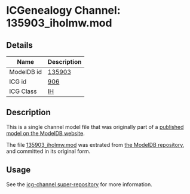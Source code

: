 # ICGenealogy Channel: 135903\_iholmw.mod

## Details

Name | Description
---- | -----------
ModelDB id | [135903](http://senselab.med.yale.edu/ModelDB/ShowModel.cshtml?model=135903)
ICG id | [906](http://icg.neurotheory.ox.ac.uk/channels/4/906)
ICG Class | [IH](http://icg.neurotheory.ox.ac.uk/channels/4)

## Description

This is a single channel model file that was originally part of a [published model on the ModelDB website](http://senselab.med.yale.edu/mModelDB/ShowModel.cshtml?model=135903).

The file [135903\_iholmw.mod](135903_iholmw.mod) was extrated from [the ModelDB repository](http://senselab.med.yale.edu/ModelDB/ShowModel.cshtml?model=135903), and committed in its original form.

## Usage

See the [icg-channel super-repository](https://github.com/icgenealogy/icg-channels) for more information.